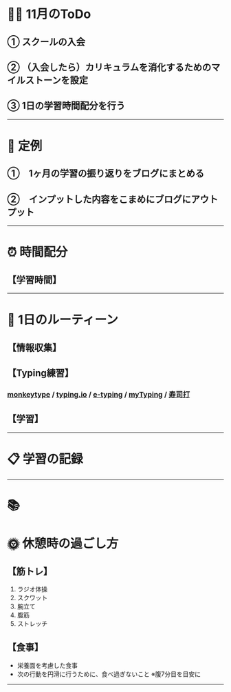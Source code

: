 # 🏋🏻 11月のToDo
## ① スクールの入会
## ② （入会したら）カリキュラムを消化するためのマイルストーンを設定
## ③ 1日の学習時間配分を行う
***


# 📌 定例
## ①　1ヶ月の学習の振り返りをブログにまとめる
## ②　インプットした内容をこまめにブログにアウトプット
***


# ⏰ 時間配分
## 【学習時間】
***


# 🕺 1日のルーティーン
## 【情報収集】
### 
## 【Typing練習】
### [monkeytype](https://monkeytype.com) / [typing.io](https://typing.io) / [e-typing](https://www.e-typing.ne.jp) / [myTyping](https://typing.twi1.me/) / [寿司打](https://sushida.net/play.html) 
## 【学習】

***


# 📋 学習の記録

***


# 📚 

# 🌞 休憩時の過ごし方
## 【筋トレ】
1. ラジオ体操
2. スクワット
3. 腕立て
4. 腹筋
5. ストレッチ
## 【食事】
- 栄養面を考慮した食事
- 次の行動を円滑に行うために、食べ過ぎないこと ※腹7分目を目安に
***
